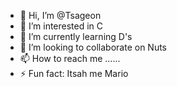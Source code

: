 - 👋 Hi, I’m @Tsageon
- 👀 I’m interested in C
- 🌱 I’m currently learning D's
- 💞️ I’m looking to collaborate on Nuts
- 📫 How to reach me ......
- ⚡ Fun fact: Itsah me Mario
